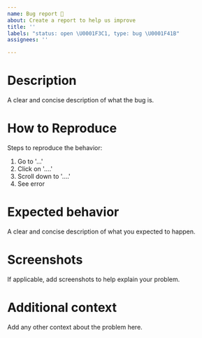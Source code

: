 ```yaml
---
name: Bug report 🐛
about: Create a report to help us improve
title: ''
labels: "status: open \U0001F3C1, type: bug \U0001F41B"
assignees: ''

---
```


# Description
A clear and concise description of what the bug is.

# How to Reproduce
Steps to reproduce the behavior:
1. Go to '...'
2. Click on '....'
3. Scroll down to '....'
4. See error

# Expected behavior
A clear and concise description of what you expected to happen.

# Screenshots
If applicable, add screenshots to help explain your problem.

# Additional context
Add any other context about the problem here.
